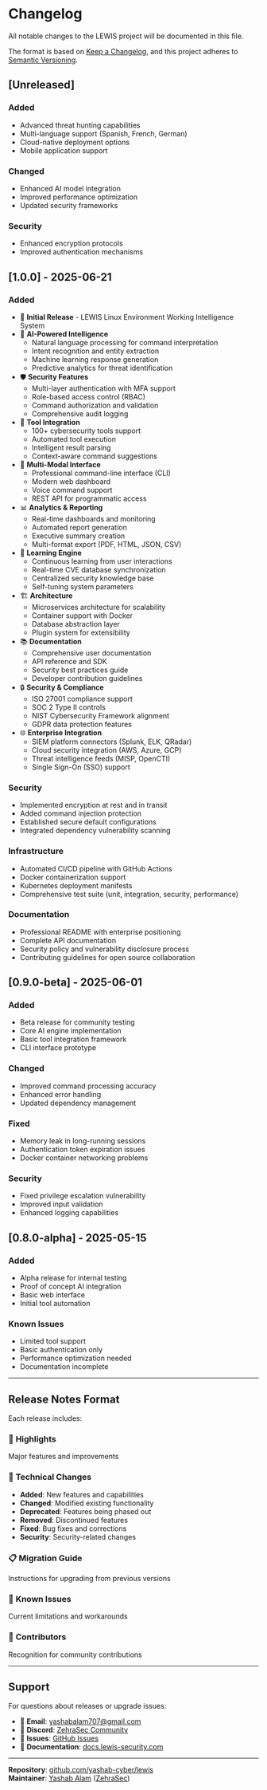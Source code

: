 # Changelog

All notable changes to the LEWIS project will be documented in this file.

The format is based on [Keep a Changelog](https://keepachangelog.com/en/1.0.0/),
and this project adheres to [Semantic Versioning](https://semver.org/spec/v2.0.0.html).

## [Unreleased]

### Added
- Advanced threat hunting capabilities
- Multi-language support (Spanish, French, German)
- Cloud-native deployment options
- Mobile application support

### Changed
- Enhanced AI model integration
- Improved performance optimization
- Updated security frameworks

### Security
- Enhanced encryption protocols
- Improved authentication mechanisms

## [1.0.0] - 2025-06-21

### Added
- 🚀 **Initial Release** - LEWIS Linux Environment Working Intelligence System
- 🤖 **AI-Powered Intelligence**
  - Natural language processing for command interpretation
  - Intent recognition and entity extraction
  - Machine learning response generation
  - Predictive analytics for threat identification
- 🛡️ **Security Features**
  - Multi-layer authentication with MFA support
  - Role-based access control (RBAC)
  - Command authorization and validation
  - Comprehensive audit logging
- 🔧 **Tool Integration**
  - 100+ cybersecurity tools support
  - Automated tool execution
  - Intelligent result parsing
  - Context-aware command suggestions
- 🎤 **Multi-Modal Interface**
  - Professional command-line interface (CLI)
  - Modern web dashboard
  - Voice command support
  - REST API for programmatic access
- 📊 **Analytics & Reporting**
  - Real-time dashboards and monitoring
  - Automated report generation
  - Executive summary creation
  - Multi-format export (PDF, HTML, JSON, CSV)
- 🧠 **Learning Engine**
  - Continuous learning from user interactions
  - Real-time CVE database synchronization
  - Centralized security knowledge base
  - Self-tuning system parameters
- 🏗️ **Architecture**
  - Microservices architecture for scalability
  - Container support with Docker
  - Database abstraction layer
  - Plugin system for extensibility
- 📚 **Documentation**
  - Comprehensive user documentation
  - API reference and SDK
  - Security best practices guide
  - Developer contribution guidelines
- 🔒 **Security & Compliance**
  - ISO 27001 compliance support
  - SOC 2 Type II controls
  - NIST Cybersecurity Framework alignment
  - GDPR data protection features
- 🌐 **Enterprise Integration**
  - SIEM platform connectors (Splunk, ELK, QRadar)
  - Cloud security integration (AWS, Azure, GCP)
  - Threat intelligence feeds (MISP, OpenCTI)
  - Single Sign-On (SSO) support

### Security
- Implemented encryption at rest and in transit
- Added command injection protection
- Established secure default configurations
- Integrated dependency vulnerability scanning

### Infrastructure
- Automated CI/CD pipeline with GitHub Actions
- Docker containerization support
- Kubernetes deployment manifests
- Comprehensive test suite (unit, integration, security, performance)

### Documentation
- Professional README with enterprise positioning
- Complete API documentation
- Security policy and vulnerability disclosure process
- Contributing guidelines for open source collaboration

## [0.9.0-beta] - 2025-06-01

### Added
- Beta release for community testing
- Core AI engine implementation
- Basic tool integration framework
- CLI interface prototype

### Changed
- Improved command processing accuracy
- Enhanced error handling
- Updated dependency management

### Fixed
- Memory leak in long-running sessions
- Authentication token expiration issues
- Docker container networking problems

### Security
- Fixed privilege escalation vulnerability
- Improved input validation
- Enhanced logging capabilities

## [0.8.0-alpha] - 2025-05-15

### Added
- Alpha release for internal testing
- Proof of concept AI integration
- Basic web interface
- Initial tool automation

### Known Issues
- Limited tool support
- Basic authentication only
- Performance optimization needed
- Documentation incomplete

---

## Release Notes Format

Each release includes:

### 🎯 **Highlights**
Major features and improvements

### 🔧 **Technical Changes**
- **Added**: New features and capabilities
- **Changed**: Modified existing functionality
- **Deprecated**: Features being phased out
- **Removed**: Discontinued features
- **Fixed**: Bug fixes and corrections
- **Security**: Security-related changes

### 📋 **Migration Guide**
Instructions for upgrading from previous versions

### 🐛 **Known Issues**
Current limitations and workarounds

### 🤝 **Contributors**
Recognition for community contributions

---

## Support

For questions about releases or upgrade issues:

- 📧 **Email**: yashabalam707@gmail.com
- 💬 **Discord**: [ZehraSec Community](https://discord.gg/zehrasec)
- 🐛 **Issues**: [GitHub Issues](https://github.com/yashab-cyber/lewis/issues)
- 📖 **Documentation**: [docs.lewis-security.com](https://docs.lewis-security.com)

---

**Repository**: [github.com/yashab-cyber/lewis](https://github.com/yashab-cyber/lewis)  
**Maintainer**: [Yashab Alam](https://github.com/yashab-cyber) ([ZehraSec](https://www.zehrasec.com))

